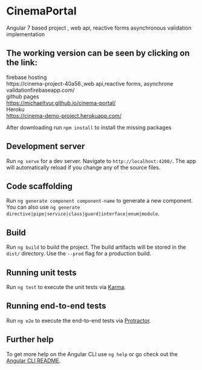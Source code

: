 # CinemaPortal
Angular 7 based project , web api, reactive forms asynchronous validation implementation

## The working version can be seen by clicking on the link:
firebase hosting<br>
https://cinema-project-40a56.,web api,reactive forms, asynchrone validationfirebaseapp.com/<br>
github pages<br>
https://michaeltyur.github.io/cinema-portal/<br>
Heroku<br>
https://cinema-demo-project.herokuapp.com/<br>

After downloading run `npm install` to install the missing packages

## Development server

Run `ng serve` for a dev server. Navigate to `http://localhost:4200/`. The app will automatically reload if you change any of the source files.

## Code scaffolding

Run `ng generate component component-name` to generate a new component. You can also use `ng generate directive|pipe|service|class|guard|interface|enum|module`.

## Build

Run `ng build` to build the project. The build artifacts will be stored in the `dist/` directory. Use the `--prod` flag for a production build.

## Running unit tests

Run `ng test` to execute the unit tests via [Karma](https://karma-runner.github.io).

## Running end-to-end tests

Run `ng e2e` to execute the end-to-end tests via [Protractor](http://www.protractortest.org/).

## Further help

To get more help on the Angular CLI use `ng help` or go check out the [Angular CLI README](https://github.com/angular/angular-cli/blob/master/README.md).

